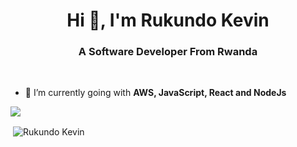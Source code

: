<h1 align="center">Hi 👋, I'm Rukundo Kevin</h1>
<h3 align="center">A Software Developer From Rwanda</h3>

<br/>

- 🌱 I’m currently going with **AWS, JavaScript, React and NodeJs**



<img src="https://github-profile-trophy.vercel.app/?username=rukundo-kevin&theme=dracula&column=3&margin-w=15&margin-h=15 (https://github.com/ryo-ma/github-profile-trophy)">

<p>&nbsp;<img align="center" src="https://github-readme-stats.vercel.app/api?username=rukundo-kevin&show_icons=true&count_private=true&theme=dark" alt="Rukundo Kevin" /></p>